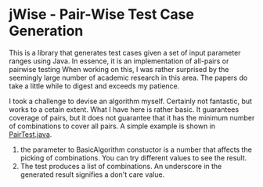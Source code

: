 # jWise - Pair-Wise Test Case Generation

This is a library that generates test cases given a set of input parameter ranges using Java. In essence, it is an implementation of all-pairs or pairwise testing When working on this, I was rather surprised by the seemingly large number of academic research in this area. The papers do take a little while to digest and exceeds my patience.

I took a challenge to devise an algorithm myself. Certainly not fantastic, but works to a cetain extent. What I have here is rather basic. It guarantees coverage of pairs, but it does not guarantee that it has the minimum number of combinations to cover all pairs. A simple example is shown in [PairTest.java](https://github.com/ngpanwei/tools/blob/master/jwise/test/core/PairTest.java).

1. the parameter to BasicAlgorithm constuctor is a number that affects the picking of combinations. You can try different values to see the result.
1. The test produces a list of combinations. An underscore in the generated result signifies a don't care value. 

